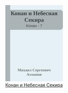 ![](Конан%20и%20Небесная%20Секира.jpg)  
[Конан и Небесная Секира](Конан%20и%20Небесная%20Секира.txt)
